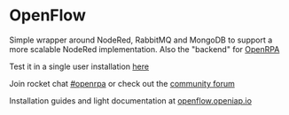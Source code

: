 # OpenFlow
Simple wrapper around NodeRed, RabbitMQ and MongoDB to support a more scalable NodeRed implementation.
Also the "backend" for [OpenRPA](https://github.com/open-rpa/OpenRPA)

Test it in a single user installation [here](https://app.openiap.io/)

Join rocket chat [#openrpa](https://rocket.openiap.io/)
or check out the [community forum](https://nn.openiap.io/)

Installation guides and light documentation at [openflow.openiap.io](https://openflow.openiap.io/)
